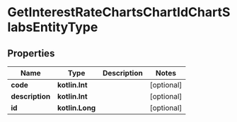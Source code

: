 
# GetInterestRateChartsChartIdChartSlabsEntityType

## Properties
| Name | Type | Description | Notes |
| ------------ | ------------- | ------------- | ------------- |
| **code** | **kotlin.Int** |  |  [optional] |
| **description** | **kotlin.Int** |  |  [optional] |
| **id** | **kotlin.Long** |  |  [optional] |



